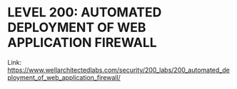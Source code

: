 # LEVEL 200: AUTOMATED DEPLOYMENT OF WEB APPLICATION FIREWALL

Link: https://www.wellarchitectedlabs.com/security/200_labs/200_automated_deployment_of_web_application_firewall/

